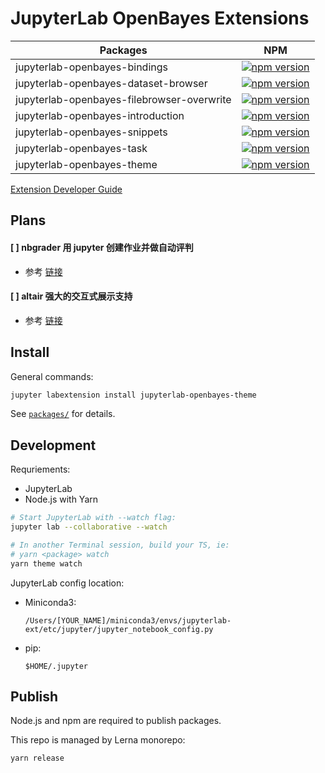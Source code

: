 # JupyterLab OpenBayes Extensions

| Packages    | NPM |
| ----------- | ----------- |
| jupyterlab-openbayes-bindings | [![npm version](https://img.shields.io/npm/v/jupyterlab-openbayes-bindings.svg?style=flat)](https://www.npmjs.com/package/jupyterlab-openbayes-bindings) |
| jupyterlab-openbayes-dataset-browser | [![npm version](https://img.shields.io/npm/v/jupyterlab-openbayes-dataset-browser.svg?style=flat)](https://www.npmjs.com/package/jupyterlab-openbayes-dataset-browser) |
| jupyterlab-openbayes-filebrowser-overwrite |[![npm version](https://img.shields.io/npm/v/jupyterlab-openbayes-filebrowser-overwrite.svg?style=flat)](https://www.npmjs.com/package/jupyterlab-openbayes-filebrowser-overwrite) |
| jupyterlab-openbayes-introduction | [![npm version](https://img.shields.io/npm/v/jupyterlab-openbayes-introduction.svg?style=flat)](https://www.npmjs.com/package/jupyterlab-openbayes-introduction) |
| jupyterlab-openbayes-snippets | [![npm version](https://img.shields.io/npm/v/jupyterlab-openbayes-snippets.svg?style=flat)](https://www.npmjs.com/package/jupyterlab-openbayes-snippets) |
| jupyterlab-openbayes-task | [![npm version](https://img.shields.io/npm/v/jupyterlab-openbayes-task.svg?style=flat)](https://www.npmjs.com/package/jupyterlab-openbayes-task) |
| jupyterlab-openbayes-theme | [![npm version](https://img.shields.io/npm/v/jupyterlab-openbayes-theme.svg?style=flat)](https://www.npmjs.com/package/jupyterlab-openbayes-theme) |

[Extension Developer Guide](https://jupyterlab.readthedocs.io/en/stable/extension/extension_dev.html)

## Plans

#### [ ] nbgrader 用 jupyter 创建作业并做自动评判
- 参考 [链接](https://nbgrader.readthedocs.io/en/stable/)

#### [ ] altair 强大的交互式展示支持
- 参考 [链接](https://towardsdatascience.com/jupyter-superpower-interactive-visualization-combo-with-python-ffc0adb37b7b)

## Install

General commands:

```bash
jupyter labextension install jupyterlab-openbayes-theme
```

See [`packages/`](packages) for details.

## Development

Requriements:

- JupyterLab
- Node.js with Yarn

```bash
# Start JupyterLab with --watch flag:
jupyter lab --collaborative --watch

# In another Terminal session, build your TS, ie:
# yarn <package> watch
yarn theme watch
```

JupyterLab config location:

- Miniconda3:
  ```
  /Users/[YOUR_NAME]/miniconda3/envs/jupyterlab-ext/etc/jupyter/jupyter_notebook_config.py
  ```
- pip:
  ```
  $HOME/.jupyter
  ```

## Publish

Node.js and npm are required to publish packages.

This repo is managed by Lerna monorepo:

```bash
yarn release
```

